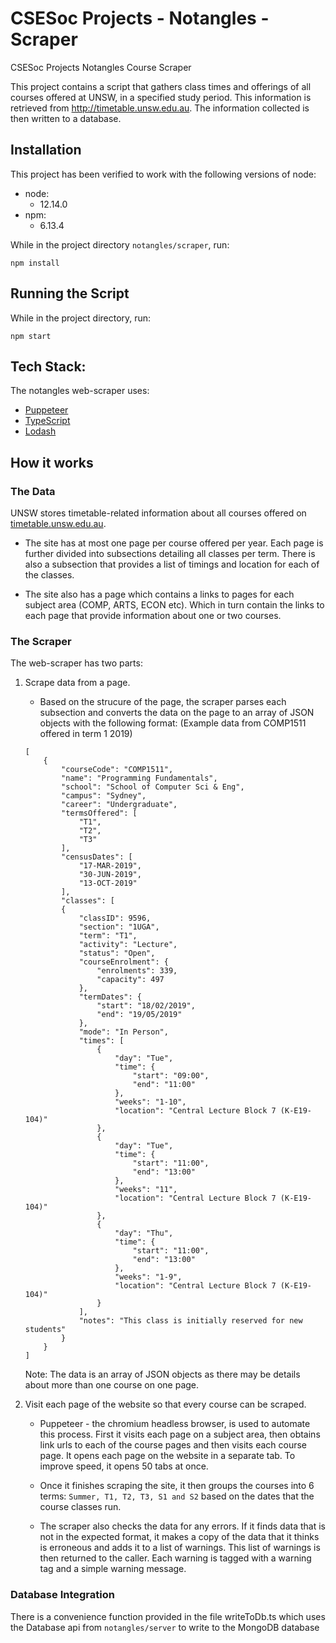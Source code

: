 # CSESoc Projects - Notangles - Scraper

CSESoc Projects Notangles Course Scraper

This project contains a script that gathers class times and offerings of all courses offered at UNSW, in a specified study period. This information is retrieved from http://timetable.unsw.edu.au. The information collected is then written to a database. 

## Installation

This project has been verified to work with the following versions of node:
*   node: 
    * 12.14.0
*   npm:
    * 6.13.4


While in the project directory ```notangles/scraper```, run:
```
npm install
```

## Running the Script

While in the project directory, run:
```
npm start
```

## Tech Stack:
The notangles web-scraper uses:
* [Puppeteer](https://github.com/puppeteer/puppeteer)
* [TypeScript](https://www.typescriptlang.org/)
* [Lodash](https://lodash.com/)

## How it works
### The Data
UNSW stores timetable-related information about all courses offered on [timetable.unsw.edu.au](https://timetable.unsw.edu.au/).
* The site has at most one page per course offered per year. 
Each page is further divided into subsections detailing all classes per term.
There is also a subsection that provides a list of timings and location for each of the classes.

* The site also has a page which contains a links to pages for each subject area (COMP, ARTS, ECON etc). Which in turn contain the links to each page that provide information about one or two courses.

### The Scraper
The web-scraper has two parts:
1. Scrape data from a page.
    * Based on the strucure of the page, the scraper parses each subsection and converts the data on the page to an array of JSON objects with the following format: (Example data from COMP1511 offered in term 1 2019)
    ```
    [
        {
            "courseCode": "COMP1511",
            "name": "Programming Fundamentals",
            "school": "School of Computer Sci & Eng",
            "campus": "Sydney",
            "career": "Undergraduate",
            "termsOffered": [
                "T1",
                "T2",
                "T3"
            ],
            "censusDates": [
                "17-MAR-2019",
                "30-JUN-2019",
                "13-OCT-2019"
            ],
            "classes": [
            {
                "classID": 9596,
                "section": "1UGA",
                "term": "T1",
                "activity": "Lecture",
                "status": "Open",
                "courseEnrolment": {
                    "enrolments": 339,
                    "capacity": 497
                },
                "termDates": {
                    "start": "18/02/2019",
                    "end": "19/05/2019"
                },
                "mode": "In Person",
                "times": [
                    {
                        "day": "Tue",
                        "time": {
                            "start": "09:00",
                            "end": "11:00"
                        },
                        "weeks": "1-10",
                        "location": "Central Lecture Block 7 (K-E19-104)"
                    },
                    {
                        "day": "Tue",
                        "time": {
                            "start": "11:00",
                            "end": "13:00"
                        },
                        "weeks": "11",
                        "location": "Central Lecture Block 7 (K-E19-104)"
                    },
                    {
                        "day": "Thu",
                        "time": {
                            "start": "11:00",
                            "end": "13:00"
                        },
                        "weeks": "1-9",
                        "location": "Central Lecture Block 7 (K-E19-104)"
                    }
                ],
                "notes": "This class is initially reserved for new students"
            }
        }
    ]
    ```
    Note: The data is an array of JSON objects as there may be details about more than one course on one page.
    
2. Visit each page of the website so that every course can be scraped.
    * Puppeteer - the chromium headless browser, is used to automate this process. First it visits each page on a subject area, then obtains link urls to each of the course pages and then visits each course page.
    It opens each page on the website in a separate tab. To improve speed, it opens 50 tabs at once.
    
    * Once it finishes scraping the site, it then groups the courses into 6 terms:
    ```Summer, T1, T2, T3, S1 and S2``` based on the dates that the course classes run.

    * The scraper also checks the data for any errors. If it finds data that is not in the expected format, it makes a copy of the data that it thinks is erroneous and adds it to a list of warnings. This list of warnings is then returned to the caller. Each warning is tagged with a warning tag and a simple warning message.

### Database Integration
There is a convenience function provided in the file writeToDb.ts which uses the Database api from ```notangles/server``` to write to the MongoDB database
